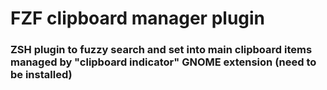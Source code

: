 # FZF clipboard manager plugin
### ZSH plugin to fuzzy search and set into main clipboard items managed by "clipboard indicator" GNOME extension (need to be installed)

